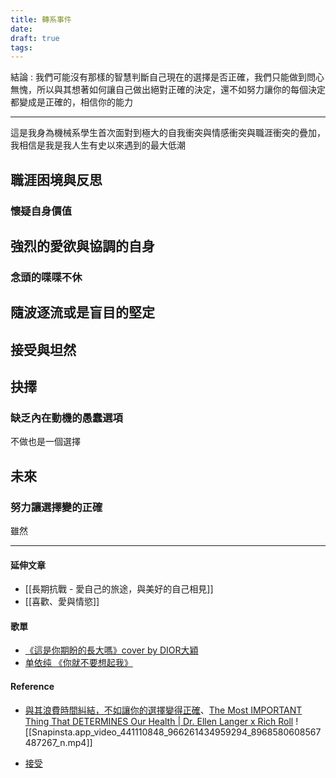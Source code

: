 ```yaml
---
title: 轉系事件
date: 
draft: true
tags:
---
```

結論 : 我們可能沒有那樣的智慧判斷自己現在的選擇是否正確，我們只能做到問心無愧，所以與其想著如何讓自己做出絕對正確的決定，還不如努力讓你的每個決定都變成是正確的，相信你的能力


---

這是我身為機械系學生首次面對到極大的自我衝突與情感衝突與職涯衝突的疊加，我相信是我是我人生有史以來遇到的最大低潮

## 職涯困境與反思

### 懷疑自身價值

## 強烈的愛欲與協調的自身

### 念頭的喋喋不休

## 隨波逐流或是盲目的堅定
## 接受與坦然

## 抉擇
### 缺乏內在動機的愚蠢選項
不做也是一個選擇

## 未來

### 努力讓選擇變的正確

雖然

---
#### 延伸文章
- [[長期抗戰 - 愛自己的旅途，與美好的自己相見]]
- [[喜歡、愛與情慾]]

#### 歌單

- [《這是你期盼的長大嗎》cover by DIOR大穎](https://www.youtube.com/watch?v=hu0RuiwVnrk)
- [单依纯 《你就不要想起我》](https://www.youtube.com/watch?v=SRy1qDusFoU&list=RDEMDvfCCL_wkylEKUbXD5eOUA&start_radio=1)

#### Reference

*  [與其浪費時間糾結，不如讓你的選擇變得正確](https://www.instagram.com/p/C6dBzzVPCty/)、[The Most IMPORTANT Thing That DETERMINES Our Health | Dr. Ellen Langer x Rich Roll](https://www.youtube.com/watch?v=upTm2kTYxNQ)
	![[Snapinsta.app_video_441110848_966261434959294_8968580608567487267_n.mp4]]
- [接受](https://www.instagram.com/p/C6gQDjfyO03/)